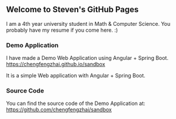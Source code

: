 ## Welcome to Steven's GitHub Pages

I am a 4th year university student in Math & Computer Science. You probably have my resume if you come here. :)

### Demo Application

I have made a Demo Web Application using Angular + Spring Boot.
<a href="https://chengfengzhai.github.io/sandbox">https://chengfengzhai.github.io/sandbox</a>

It is a simple Web application with Angular + Spring Boot. 

### Source Code
You can find the source code of the Demo Application at:
https://github.com/chengfengzhai/sandbox
